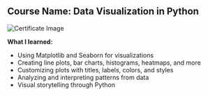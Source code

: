 ## Course Name: Data Visualization in Python

![Certificate Image]([https://github.com/AfzalRahamanHaque/Social-Media-Manager/blob/main/SOCIAL%20MEDIA%20CERTIFICATE.png?raw=true](https://github.com/AfzalRahamanHaque/Data-Analytics/blob/main/Data%20Visualization%20in%20Python%20Certificate_page-0001.jpg?raw=true))

**What I learned:**

- Using Matplotlib and Seaborn for visualizations  
- Creating line plots, bar charts, histograms, heatmaps, and more  
- Customizing plots with titles, labels, colors, and styles  
- Analyzing and interpreting patterns from data  
- Visual storytelling through Python
